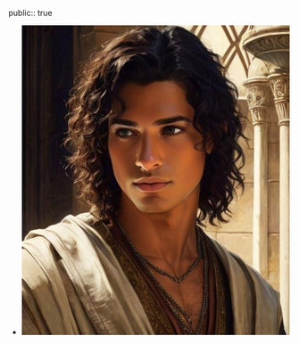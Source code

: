 public:: true

- ![WhatsApp Image 2025-02-23 at 16.25.26.jpeg](../assets/WhatsApp_Image_2025-02-23_at_16.25.26_1740340866036_0.jpeg)